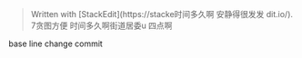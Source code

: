 


> Written with [StackEdit](https://stacke时间多久啊 安静得很发发  dit.io/).
7贪图方便 
时间多久啊街道居委u 四点啊
<!--stackedit_data:
eyJoaXN0b3J5IjpbMTM5MTIwMTU5Nl19
-->

base line change commit
